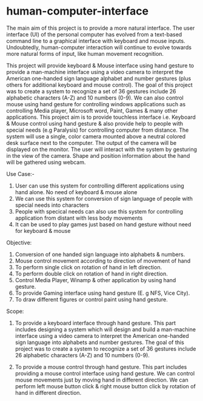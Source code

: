 # human-computer-interface

The main aim of this project is to provide a more natural interface. The user interface (UI) of the personal computer has evolved from a text-based command line to a graphical interface with keyboard and mouse inputs. Undoubtedly, human-computer interaction will continue to evolve towards more natural forms of input, like human movement recognition. 

This project will provide keyboard & Mouse interface using hand gesture to provide a man-machine interface using a video camera to interpret the American one-handed sign language alphabet and number gestures (plus others for additional keyboard and mouse control). The goal of this project was to create a system to recognize a set of 36 gestures include 26 alphabetic characters (A-Z) and 10 numbers (0-9). We can also control mouse using hand gesture for controlling windows applications such as controlling Media player, Microsoft word, Paint, Games & many other applications.
This project aim is to provide touchless interface i.e. Keyboard & Mouse control using hand gesture & also provide help to people with special needs (e.g Paralysis) for controlling computer from distance. 
The system will use a single, color camera mounted above a neutral colored desk surface next to the computer. The output of the camera will be displayed on the monitor. The user will interact with the system by gesturing in the view of the camera. Shape and position information about the hand will be gathered using webcam. 




Use Case:-

1. User can use this system for controlling different applications using hand alone. No need of keyboard & mouse alone
2. We can use this system for conversion of sign language of people with special needs into characters
3. People with specical needs can also use this system for controlling application from distant with less body movements
4. It can be used to play games just based on hand gesture without need for keyboard & mouse


Objective: 

1. Conversion of one handed sign language into alphabets & numbers.
2. Mouse control movement according to direction of movement of hand
3. To perform single click on rotation of hand in left direction.
4. To perform double click on rotation of hand in right direction.
5. Control Media Player, Winamp & other application by using hand gesture.  
6. To provide Gaming interface using hand gesture (E. g NFS, Vice City).
7. To draw different figures or control paint using hand gesture. 

Scope:
1. To provide a keyboard interface through hand gesture.
 	This part includes designing a system which will design and build a man-machine interface using a video camera to interpret the American one-handed sign language into alphabets and number gestures.
The goal of this project was to create a system to recognize a set of 36 gestures include 26 alphabetic characters (A-Z) and 10 numbers (0-9).

2. To provide a mouse control through hand gesture.
	This part includes providing a mouse control interface using hand gesture. We can control mouse movements just by moving hand in different direction. We can perform left mouse button click & right mouse button click by rotation of hand in different direction.  


